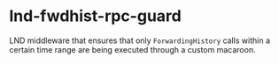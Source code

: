 # lnd-fwdhist-rpc-guard
LND middleware that ensures that only `ForwardingHistory` calls within a certain time range are being executed through a custom macaroon.
